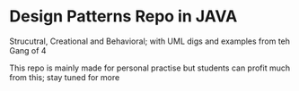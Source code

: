 # Design Patterns Repo in JAVA 
Strucutral, Creational and Behavioral; with UML digs and examples from teh Gang of 4

This repo is mainly made for personal practise but students can profit much from this; stay tuned for more 
